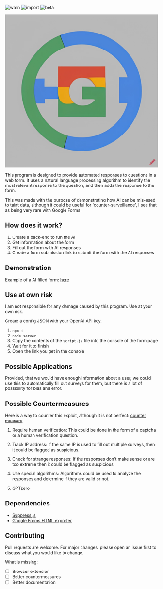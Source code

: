 ![warn](https://img.shields.io/badge/Warning-Use%20at%20your%20own%20risk-critical)
![import](https://img.shields.io/badge/Important-Educational%20purposes%20only-success)
![beta](https://img.shields.io/badge/Beta-Put%20together%20overnight-orange)

![logo](./logo.png)

This program is designed to provide automated responses to questions in a web form. It uses a natural language processing algorithm to identify the most relevant response to the question, and then adds the response to the form.

This was made with the purpose of demonstrating how AI can be mis-used to taint data, although it could be useful for 'counter-surveillance', I see that as being very rare with Google Forms.

## How does it work?

1. Create a back-end to run the AI
2. Get information about the form
3. Fill out the form with AI responses
4. Create a form submission link to submit the form with the AI responses


## Demonstration
Example of a AI filled form: [here](https://docs.google.com/forms/d/e/1FAIpQLSemU-4ioUNbzFGoez0IRhlDhXn1nJTCMYjwABPpu_791uGjLA/viewform?entry.338786870=Running&entry.74844216=It+went+great%21&entry.681263853=1&entry.977816212=The+personalized+coaching+provided+by+the+program+is+designed+to+meet+the+needs+of+the+individual%2C+providing+tailored+guidance+and+advice+to+help+them+reach+their+goals.&entry.1435055104=Strength+training+exercises+include+squats%2C+deadlifts%2C+shoulder+presses%2C+lunges%2C+bench+presses%2C+bicep+curls%2C+tricep+extensions%2C+and+rows.&entry.1216507634=Push-ups%2C+sit-ups%2C+jumping+jacks%2C+burpees%2C+lunges%2C+planks%2C+squats%2C+mountain+climbers%2C+crunches%2C+jumping+rope&entry.501898826=Overall%2C+it+was+excellent)

## Use at own risk
I am not responsible for any damage caused by this program. Use at your own risk.

Create a config JSON with your OpenAI API key.

1. `npm i`
2. `node server`
3. Copy the contents of the `script.js` file into the console of the form page
4. Wait for it to finish
5. Open the link you get in the console

## Possible Applications
Provided, that we would have enough information about a user, we could use this to automatically fill out surveys for them, but there is a lot of possibility for bias and error.

## Possible Countermeasures

Here is a way to counter this exploit, although it is not perfect: [counter measure](./counter_measure_1.md)

1. Require human verification: This could be done in the form of a captcha or a human verification question.

2. Track IP address: If the same IP is used to fill out multiple surveys, then it could be flagged as suspicious.

3. Check for strange responses: If the responses don't make sense or are too extreme then it could be flagged as suspicious.

4. Use special algorithms: Algorithms could be used to analyze the responses and determine if they are valid or not.

5. GPTzero


## Dependencies
* [Suppress.js](https://github.com/velocitatem/suppress)
* [Google Forms HTML exporter](https://github.com/cybercase/google-forms-html-exporter)

## Contributing
Pull requests are welcome. For major changes, please open an issue first to discuss what you would like to change.

What is missing:
* [ ] Browser extension
* [ ] Better countermeasures
* [ ] Better documentation
